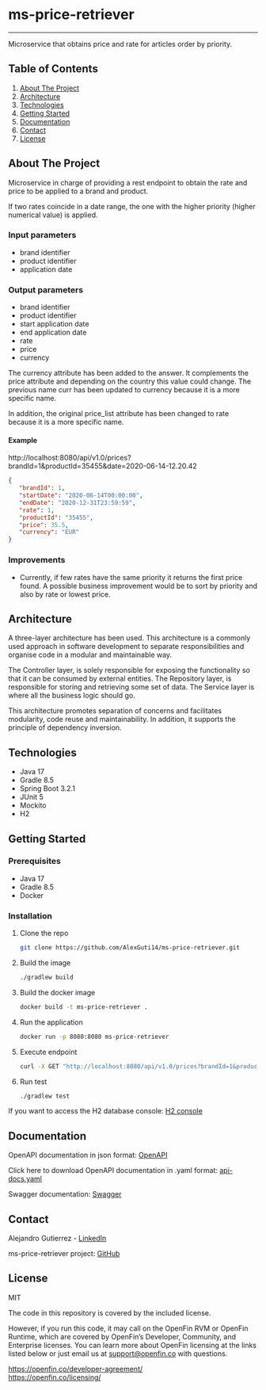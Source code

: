 # ms-price-retriever

***
Microservice that obtains price and rate for articles order by priority.

## Table of Contents

1. [About The Project](#about-the-project)
2. [Architecture](#architecture)
2. [Technologies](#technologies)
3. [Getting Started](#getting-started)
4. [Documentation](#documentation)
5. [Contact](#contact)
6. [License](#license)

## About The Project

Microservice in charge of providing a rest endpoint to obtain the rate and price to be applied to a brand and product.

If two rates coincide in a date range, the one with the higher priority (higher numerical value) is applied.

### Input parameters

- brand identifier
- product identifier
- application date

### Output parameters

- brand identifier
- product identifier
- start application date
- end application date
- rate
- price
- currency

The currency attribute has been added to the answer. It complements the price attribute and depending on the country
this value could change.
The previous name curr has been updated to currency because it is a more specific name.

In addition, the original price_list attribute has been changed to rate because it is a more specific name.

#### Example

http://localhost:8080/api/v1.0/prices?brandId=1&productId=35455&date=2020-06-14-12.20.42

```json
{
   "brandId": 1,
   "startDate": "2020-06-14T00:00:00",
   "endDate": "2020-12-31T23:59:59",
   "rate": 1,
   "productId": "35455",
   "price": 35.5,
   "currency": "EUR"
}
```

### Improvements

- Currently, if few rates have the same priority it returns the first price found.
  A possible business improvement would be to sort by priority and also by rate or lowest price.


## Architecture

A three-layer architecture has been used. This architecture is a commonly used approach in software development to
separate responsibilities and organise code in a modular and maintainable way.

The Controller layer, is solely responsible for exposing the functionality so that it can be consumed by external
entities. The Repository layer, is responsible for storing and retrieving some set of data. The Service layer is where
all the business logic should go.

This architecture promotes separation of concerns and facilitates modularity, code reuse and maintainability. In
addition, it supports the principle of dependency inversion.

## Technologies

- Java 17
- Gradle 8.5
- Spring Boot 3.2.1
- JUnit 5
- Mockito
- H2

## Getting Started

### Prerequisites

- Java 17
- Gradle 8.5
- Docker

### Installation

1. Clone the repo
   ```sh
   git clone https://github.com/AlexGuti14/ms-price-retriever.git
   ```
2. Build the image
   ```sh
   ./gradlew build
   ```
2. Build the docker image
   ```sh
   docker build -t ms-price-retriever .
   ```
3. Run the application
   ```sh
   docker run -p 8080:8080 ms-price-retriever
   ```
4. Execute endpoint
    ```sh
   curl -X GET "http://localhost:8080/api/v1.0/prices?brandId=1&productId=35455&date=2020-06-14-12.20.42"
   ```
5. Run test
    ```sh
   ./gradlew test
   ```

If you want to access the H2 database console: [H2 console](http://localhost:8080/h2-console)

## Documentation

OpenAPI documentation in json format: [OpenAPI](http://localhost:8080/v3/api-docs)

Click here to download OpenAPI documentation in .yaml format: [api-docs.yaml](http://localhost:8080/v3/api-docs.yaml)

Swagger documentation: [Swagger](http://localhost:8080/swagger-ui/index.html#/)

## Contact

Alejandro Gutierrez - [LinkedIn](https://www.linkedin.com/in/agutierrezbolea/)

ms-price-retriever project: [GitHub](https://github.com/AlexGuti14/ms-price-retriever)

## License

MIT

The code in this repository is covered by the included license.

However, if you run this code, it may call on the OpenFin RVM or OpenFin Runtime, which are covered by OpenFin’s
Developer, Community, and Enterprise licenses. You can learn more about OpenFin licensing at the links listed below or
just email us at support@openfin.co with questions.

https://openfin.co/developer-agreement/ <br/>
https://openfin.co/licensing/